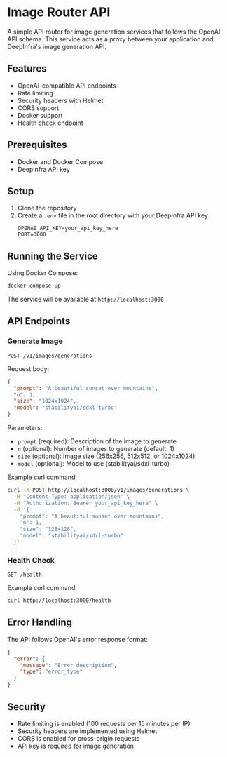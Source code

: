 # Image Router API

A simple API router for image generation services that follows the OpenAI API schema. This service acts as a proxy between your application and DeepInfra's image generation API.

## Features

- OpenAI-compatible API endpoints
- Rate limiting
- Security headers with Helmet
- CORS support
- Docker support
- Health check endpoint

## Prerequisites

- Docker and Docker Compose
- DeepInfra API key

## Setup

1. Clone the repository
2. Create a `.env` file in the root directory with your DeepInfra API key:
   ```
   OPENAI_API_KEY=your_api_key_here
   PORT=3000
   ```

## Running the Service

Using Docker Compose:
```bash
docker compose up
```

The service will be available at `http://localhost:3000`

## API Endpoints

### Generate Image
```
POST /v1/images/generations
```

Request body:
```json
{
  "prompt": "A beautiful sunset over mountains",
  "n": 1,
  "size": "1024x1024",
  "model": "stabilityai/sdxl-turbo"
}
```

Parameters:
- `prompt` (required): Description of the image to generate
- `n` (optional): Number of images to generate (default: 1)
- `size` (optional): Image size (256x256, 512x512, or 1024x1024)
- `model` (optional): Model to use (stabilityai/sdxl-turbo)

Example curl command:
```bash
curl -X POST http://localhost:3000/v1/images/generations \
  -H "Content-Type: application/json" \
  -H "Authorization: Bearer your_api_key_here" \
  -d '{
    "prompt": "A beautiful sunset over mountains",
    "n": 1,
    "size": "128x128",
    "model": "stabilityai/sdxl-turbo"
  }'
```

### Health Check
```
GET /health
```

Example curl command:
```bash
curl http://localhost:3000/health
```

## Error Handling

The API follows OpenAI's error response format:
```json
{
  "error": {
    "message": "Error description",
    "type": "error_type"
  }
}
```

## Security

- Rate limiting is enabled (100 requests per 15 minutes per IP)
- Security headers are implemented using Helmet
- CORS is enabled for cross-origin requests
- API key is required for image generation